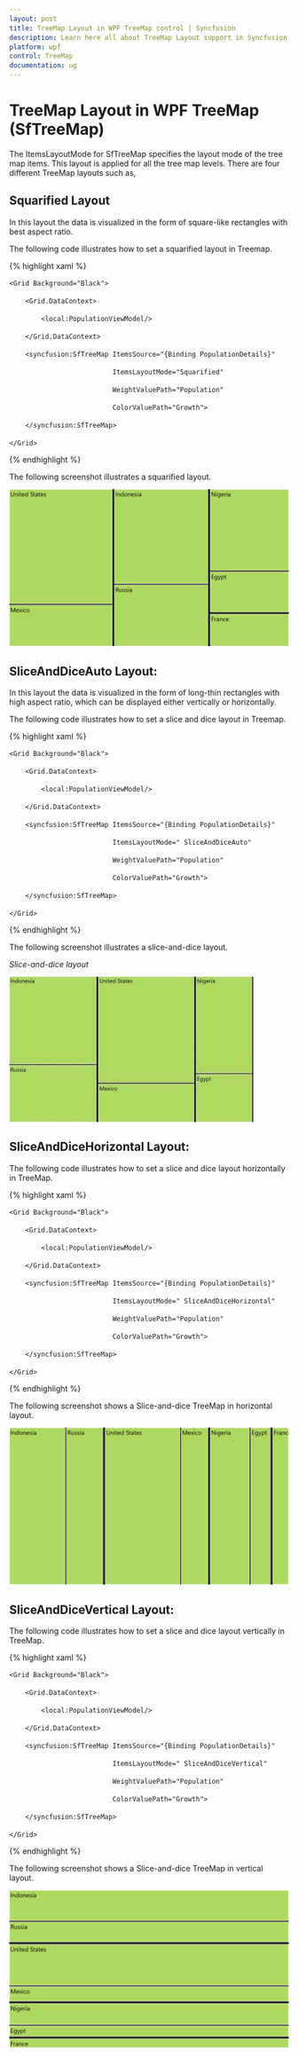 ```yaml
---
layout: post
title: TreeMap Layout in WPF TreeMap control | Syncfusion
description: Learn here all about TreeMap Layout support in Syncfusion WPF TreeMap (SfTreeMap) control and more.
platform: wpf
control: TreeMap
documentation: ug
---
```


# TreeMap Layout in WPF TreeMap (SfTreeMap)

The ItemsLayoutMode for SfTreeMap specifies the layout mode of the tree map items. This layout is applied for all the tree map levels. There are four different TreeMap layouts such as,

## Squarified Layout

In this layout the data is visualized in the form of square-like rectangles with best aspect ratio.

The following code illustrates how to set a squarified layout in Treemap.


{% highlight xaml %}



    <Grid Background="Black">

        <Grid.DataContext>

            <local:PopulationViewModel/>

        </Grid.DataContext>

        <syncfusion:SfTreeMap ItemsSource="{Binding PopulationDetails}"

                              ItemsLayoutMode="Squarified"

                              WeightValuePath="Population"                              

                              ColorValuePath="Growth">

        </syncfusion:SfTreeMap>

    </Grid>  
{% endhighlight %}


The following screenshot illustrates a squarified layout.

![TreeMap-Layout_img1](TreeMap-Layout_images/TreeMap-Layout_img1.png)



## SliceAndDiceAuto Layout:

In this layout the data is visualized in the form of long-thin rectangles with high aspect ratio, which can be displayed either vertically or horizontally.

The following code illustrates how to set a slice and dice layout in Treemap.




{% highlight xaml %}

    <Grid Background="Black">

        <Grid.DataContext>

            <local:PopulationViewModel/>

        </Grid.DataContext>

        <syncfusion:SfTreeMap ItemsSource="{Binding PopulationDetails}"

                              ItemsLayoutMode=" SliceAndDiceAuto"

                              WeightValuePath="Population"                              

                              ColorValuePath="Growth">

        </syncfusion:SfTreeMap>

    </Grid>

{% endhighlight %}











The following screenshot illustrates a slice-and-dice layout.

_Slice-and-dice layout_

![C:/Users/MageshyadavM/Downloads/image250_3.jpg](TreeMap-Layout_images/TreeMap-Layout_img2.jpeg)



## SliceAndDiceHorizontal Layout:

The following code illustrates how to set a slice and dice layout horizontally in TreeMap.


{% highlight xaml %}



    <Grid Background="Black">

        <Grid.DataContext>

            <local:PopulationViewModel/>

        </Grid.DataContext>

        <syncfusion:SfTreeMap ItemsSource="{Binding PopulationDetails}"

                              ItemsLayoutMode=" SliceAndDiceHorizontal"

                              WeightValuePath="Population"                              

                              ColorValuePath="Growth">

        </syncfusion:SfTreeMap>

    </Grid>
{% endhighlight %}


The following screenshot shows a Slice-and-dice TreeMap in horizontal layout.

![TreeMap-Layout_img3](TreeMap-Layout_images/TreeMap-Layout_img3.png)



## SliceAndDiceVertical Layout:

The following code illustrates how to set a slice and dice layout vertically in TreeMap.


{% highlight xaml %}



    <Grid Background="Black">

        <Grid.DataContext>

            <local:PopulationViewModel/>

        </Grid.DataContext>

        <syncfusion:SfTreeMap ItemsSource="{Binding PopulationDetails}"

                              ItemsLayoutMode=" SliceAndDiceVertical"

                              WeightValuePath="Population"                              

                              ColorValuePath="Growth">

        </syncfusion:SfTreeMap>

    </Grid>
{% endhighlight %}


The following screenshot shows a Slice-and-dice TreeMap in vertical layout.



![TreeMap-Layout_img4](TreeMap-Layout_images/TreeMap-Layout_img4.png)



